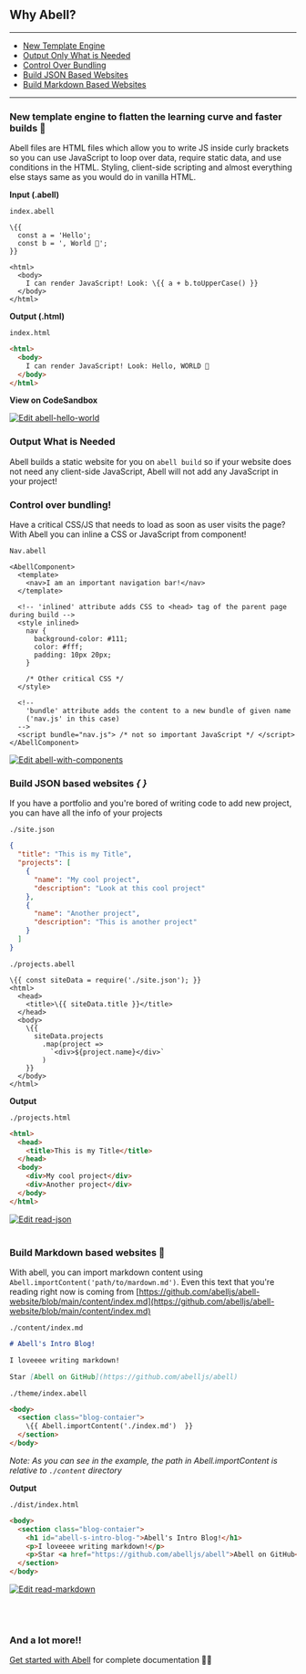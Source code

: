 ## Why Abell?

---
- [New Template Engine](#new-template-engine-to-flatten-the-learning-curve-and-faster-builds-💅)
- [Output Only What is Needed](#output-what-is-needed)
- [Control Over Bundling](#control-over-bundling)
- [Build JSON Based Websites](#build-json-based-websites--)
- [Build Markdown Based Websites](#build-markdown-based-websites-📖)
---

### New template engine to flatten the learning curve and faster builds 💅

Abell files are HTML files which allow you to write JS inside curly brackets so you can use JavaScript to loop over data, require static data, and use conditions in the HTML. Styling, client-side scripting and almost everything else stays same as you would do in vanilla HTML.



<div class="row row-responsive">
<div style="flex: 1">

**Input (.abell)**

`index.abell`
```abell
\{{ 
  const a = 'Hello';
  const b = ', World 🌻';
}}

<html>
  <body>
    I can render JavaScript! Look: \{{ a + b.toUpperCase() }}
  </body>
</html>
```
</div>
<div style="flex: 1">

**Output (.html)**

`index.html`
```html
<html>
  <body>
    I can render JavaScript! Look: Hello, WORLD 🌻
  </body>
</html>
```


**View on CodeSandbox**

[![Edit abell-hello-world](https://codesandbox.io/static/img/play-codesandbox.svg)](https://codesandbox.io/s/abell-hello-world-zit90?fontsize=14&hidenavigation=1&module=%2Fsrc%2Findex.abell&theme=dark)

</div>
</div>

### Output What is Needed

Abell builds a static website for you on `abell build` so if your website does not need any client-side JavaScript, Abell will not add any JavaScript in your project!

### Control over bundling!

Have a critical CSS/JS that needs to load as soon as user visits the page? With Abell you can inline a CSS or JavaScript from component!

`Nav.abell`
```abell
<AbellComponent>
  <template>
    <nav>I am an important navigation bar!</nav>
  </template>

  <!-- 'inlined' attribute adds CSS to <head> tag of the parent page during build -->
  <style inlined>
    nav {
      background-color: #111;
      color: #fff;
      padding: 10px 20px;
    }

    /* Other critical CSS */
  </style>

  <!-- 
    'bundle' attribute adds the content to a new bundle of given name 
    ('nav.js' in this case) 
  -->
  <script bundle="nav.js"> /* not so important JavaScript */ </script>
</AbellComponent>
```

[![Edit abell-with-components](https://codesandbox.io/static/img/play-codesandbox.svg)](https://codesandbox.io/s/abell-with-components-7u32b?fontsize=14&hidenavigation=1&module=%2Fsrc%2Findex.abell&theme=dark)

### Build JSON based websites *{ }*

If you have a portfolio and you're bored of writing code to add new project, you can have all the info of your projects 

<div class="row row-responsive">
  <div style="flex: 1">

  `./site.json`
  ```json
  {
    "title": "This is my Title",
    "projects": [
      {
        "name": "My cool project",
        "description": "Look at this cool project"
      },
      {
        "name": "Another project",
        "description": "This is another project"
      }
    ]
  }
  ```
  </div>
  <div style="flex: 1">

  `./projects.abell`
  ```abell
  \{{ const siteData = require('./site.json'); }}
  <html>
    <head>
      <title>\{{ siteData.title }}</title>
    </head>
    <body>
      \{{
        siteData.projects
          .map(project => 
            `<div>${project.name}</div>`
          )
      }}
    </body>
  </html>
  ```

  </div>
</div>

**Output**

`./projects.html`
```html
<html>
  <head>
    <title>This is my Title</title>
  </head>
  <body>
    <div>My cool project</div>
    <div>Another project</div>
  </body>
</html>
```
[![Edit read-json](https://codesandbox.io/static/img/play-codesandbox.svg)](https://codesandbox.io/s/read-json-obfmw?fontsize=14&hidenavigation=1&module=%2Fsrc%2Findex.abell&theme=dark)
<br/><br/>

### Build Markdown based websites 📖

With abell, you can import markdown content using `Abell.importContent('path/to/mardown.md')`. Even this text that you're reading right now is coming from [https://github.com/abelljs/abell-website/blob/main/content/index.md](https://github.com/abelljs/abell-website/blob/main/content/index.md)

<div class="row row-responsive">
  <div style="flex: 1">

  `./content/index.md`
  ```md
  # Abell's Intro Blog!

  I loveeee writing markdown!

  Star [Abell on GitHub](https://github.com/abelljs/abell)
  ```
  </div>
  <div style="flex: 1">

  `./theme/index.abell`
  ```html
  <body>
    <section class="blog-contaier"> 
      \{{ Abell.importContent('./index.md')  }}
    </section>
  </body>
  ```
  </div>
</div>

*Note: As you can see in the example, the path in Abell.importContent is relative to `./content` directory*

**Output**

`./dist/index.html`

```html
<body>
  <section class="blog-contaier">
    <h1 id="abell-s-intro-blog-">Abell's Intro Blog!</h1>
    <p>I loveeee writing markdown!</p>
    <p>Star <a href="https://github.com/abelljs/abell">Abell on GitHub</a></p>
  </section>
</body>
```
[![Edit read-markdown](https://codesandbox.io/static/img/play-codesandbox.svg)](https://codesandbox.io/s/read-markdown-f6cet?fontsize=14&hidenavigation=1&module=%2Fsrc%2Findex.abell&theme=dark)

<br/><br/>

### And a lot more!!

[Get started with Abell](getting-started/) for complete documentation 🐨🎉

<br/><br/>
